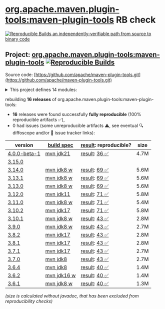 [org.apache.maven.plugin-tools:maven-plugin-tools](https://central.sonatype.com/artifact/org.apache.maven.plugin-tools/maven-plugin-tools/versions) RB check
=======

[![Reproducible Builds](https://reproducible-builds.org/images/logos/rb.svg) an independently-verifiable path from source to binary code](https://reproducible-builds.org/)

## Project: [org.apache.maven.plugin-tools:maven-plugin-tools](https://central.sonatype.com/artifact/org.apache.maven.plugin-tools/maven-plugin-tools/versions) [![Reproducible Builds](https://img.shields.io/endpoint?url=https://raw.githubusercontent.com/jvm-repo-rebuild/reproducible-central/master/content/org/apache/maven/plugin-tools/maven-plugin-tools/badge.json)](https://github.com/jvm-repo-rebuild/reproducible-central/blob/master/content/org/apache/maven/plugin-tools/maven-plugin-tools/README.md)

Source code: [https://github.com/apache/maven-plugin-tools.git](https://github.com/apache/maven-plugin-tools.git)

<details><summary>This project defines 14 modules:</summary>

* [org.apache.maven.plugin-tools:maven-plugin-annotations](https://central.sonatype.com/artifact/org.apache.maven.plugin-tools/maven-plugin-annotations/overview)
* [org.apache.maven.plugin-tools:maven-plugin-tools](https://central.sonatype.com/artifact/org.apache.maven.plugin-tools/maven-plugin-tools/overview)
* [org.apache.maven.plugin-tools:maven-plugin-tools-annotations](https://central.sonatype.com/artifact/org.apache.maven.plugin-tools/maven-plugin-tools-annotations/overview)
* [org.apache.maven.plugin-tools:maven-plugin-tools-ant](https://central.sonatype.com/artifact/org.apache.maven.plugin-tools/maven-plugin-tools-ant/overview)
* [org.apache.maven.plugin-tools:maven-plugin-tools-api](https://central.sonatype.com/artifact/org.apache.maven.plugin-tools/maven-plugin-tools-api/overview)
* [org.apache.maven.plugin-tools:maven-plugin-tools-beanshell](https://central.sonatype.com/artifact/org.apache.maven.plugin-tools/maven-plugin-tools-beanshell/overview)
* [org.apache.maven.plugin-tools:maven-plugin-tools-generators](https://central.sonatype.com/artifact/org.apache.maven.plugin-tools/maven-plugin-tools-generators/overview)
* [org.apache.maven.plugin-tools:maven-plugin-tools-java](https://central.sonatype.com/artifact/org.apache.maven.plugin-tools/maven-plugin-tools-java/overview)
* [org.apache.maven.plugin-tools:maven-plugin-tools-model](https://central.sonatype.com/artifact/org.apache.maven.plugin-tools/maven-plugin-tools-model/overview)
* [org.apache.maven.plugin-tools:maven-script](https://central.sonatype.com/artifact/org.apache.maven.plugin-tools/maven-script/overview)
* [org.apache.maven.plugin-tools:maven-script-ant](https://central.sonatype.com/artifact/org.apache.maven.plugin-tools/maven-script-ant/overview)
* [org.apache.maven.plugin-tools:maven-script-beanshell](https://central.sonatype.com/artifact/org.apache.maven.plugin-tools/maven-script-beanshell/overview)
* [org.apache.maven.plugins:maven-plugin-plugin](https://central.sonatype.com/artifact/org.apache.maven.plugins/maven-plugin-plugin/overview)
* [org.apache.maven.plugins:maven-plugin-report-plugin](https://central.sonatype.com/artifact/org.apache.maven.plugins/maven-plugin-report-plugin/overview)
</details>

rebuilding **16 releases** of org.apache.maven.plugin-tools:maven-plugin-tools:
- **16** releases were found successfully **fully reproducible** (100% reproducible artifacts :white_check_mark:),
- 0 had issues (some unreproducible artifacts :warning:, see eventual :mag: diffoscope and/or :memo: issue tracker links):

| version | [build spec](/BUILDSPEC.md) | [result](https://reproducible-builds.org/docs/jvm/): reproducible? | size |
| -- | --------- | ------ | -- |
| [4.0.0-beta-1](https://central.sonatype.com/artifact/org.apache.maven.plugin-tools/maven-plugin-tools/4.0.0-beta-1/pom) | [mvn jdk21](maven-plugin-tools-4.0.0-beta-1.buildspec) | [result](maven-plugin-tools-4.0.0-beta-1.buildinfo): [36 :white_check_mark: ](maven-plugin-tools-4.0.0-beta-1.buildcompare) | 4.7M |
| [3.15.0](https://central.sonatype.com/artifact/org.apache.maven.plugin-tools/maven-plugin-tools/3.15.0/pom) | | | |
| [3.14.0](https://central.sonatype.com/artifact/org.apache.maven.plugin-tools/maven-plugin-tools/3.14.0/pom) | [mvn jdk8 w](maven-plugin-tools-3.14.0.buildspec) | [result](maven-plugin-tools-3.14.0.buildinfo): [69 :white_check_mark: ](maven-plugin-tools-3.14.0.buildcompare) | 5.6M |
| [3.13.1](https://central.sonatype.com/artifact/org.apache.maven.plugin-tools/maven-plugin-tools/3.13.1/pom) | [mvn jdk8 w](maven-plugin-tools-3.13.1.buildspec) | [result](maven-plugin-tools-3.13.1.buildinfo): [69 :white_check_mark: ](maven-plugin-tools-3.13.1.buildcompare) | 5.6M |
| [3.13.0](https://central.sonatype.com/artifact/org.apache.maven.plugin-tools/maven-plugin-tools/3.13.0/pom) | [mvn jdk8 w](maven-plugin-tools-3.13.0.buildspec) | [result](maven-plugin-tools-3.13.0.buildinfo): [69 :white_check_mark: ](maven-plugin-tools-3.13.0.buildcompare) | 5.6M |
| [3.12.0](https://central.sonatype.com/artifact/org.apache.maven.plugin-tools/maven-plugin-tools/3.12.0/pom) | [mvn jdk11](maven-plugin-tools-3.12.0.buildspec) | [result](maven-plugin-tools-3.12.0.buildinfo): [71 :white_check_mark: ](maven-plugin-tools-3.12.0.buildcompare) | 5.8M |
| [3.11.0](https://central.sonatype.com/artifact/org.apache.maven.plugin-tools/maven-plugin-tools/3.11.0/pom) | [mvn jdk8 w](maven-plugin-tools-3.11.0.buildspec) | [result](maven-plugin-tools-3.11.0.buildinfo): [71 :white_check_mark: ](maven-plugin-tools-3.11.0.buildcompare) | 5.4M |
| [3.10.2](https://central.sonatype.com/artifact/org.apache.maven.plugin-tools/maven-plugin-tools/3.10.2/pom) | [mvn jdk17](maven-plugin-tools-3.10.2.buildspec) | [result](maven-plugin-tools-3.10.2.buildinfo): [71 :white_check_mark: ](maven-plugin-tools-3.10.2.buildcompare) | 5.8M |
| [3.10.1](https://central.sonatype.com/artifact/org.apache.maven.plugin-tools/maven-plugin-tools/3.10.1/pom) | [mvn jdk8 w](maven-plugin-tools-3.10.1.buildspec) | [result](maven-plugin-tools-3.10.1.buildinfo): [43 :white_check_mark: ](maven-plugin-tools-3.10.1.buildcompare) | 2.8M |
| [3.9.0](https://central.sonatype.com/artifact/org.apache.maven.plugin-tools/maven-plugin-tools/3.9.0/pom) | [mvn jdk8 w](maven-plugin-tools-3.9.0.buildspec) | [result](maven-plugin-tools-3.9.0.buildinfo): [43 :white_check_mark: ](maven-plugin-tools-3.9.0.buildcompare) | 2.7M |
| [3.8.2](https://central.sonatype.com/artifact/org.apache.maven.plugin-tools/maven-plugin-tools/3.8.2/pom) | [mvn jdk17](maven-plugin-tools-3.8.2.buildspec) | [result](maven-plugin-tools-3.8.2.buildinfo): [43 :white_check_mark: ](maven-plugin-tools-3.8.2.buildcompare) | 2.8M |
| [3.8.1](https://central.sonatype.com/artifact/org.apache.maven.plugin-tools/maven-plugin-tools/3.8.1/pom) | [mvn jdk17](maven-plugin-tools-3.8.1.buildspec) | [result](maven-plugin-tools-3.8.1.buildinfo): [43 :white_check_mark: ](maven-plugin-tools-3.8.1.buildcompare) | 2.8M |
| [3.7.1](https://central.sonatype.com/artifact/org.apache.maven.plugin-tools/maven-plugin-tools/3.7.1/pom) | [mvn jdk17](maven-plugin-tools-3.7.1.buildspec) | [result](maven-plugin-tools-3.7.1.buildinfo): [43 :white_check_mark: ](maven-plugin-tools-3.7.1.buildcompare) | 2.7M |
| [3.7.0](https://central.sonatype.com/artifact/org.apache.maven.plugin-tools/maven-plugin-tools/3.7.0/pom) | [mvn jdk8](maven-plugin-tools-3.7.0.buildspec) | [result](maven-plugin-tools-3.7.0.buildinfo): [43 :white_check_mark: ](maven-plugin-tools-3.7.0.buildcompare) | 2.7M |
| [3.6.4](https://central.sonatype.com/artifact/org.apache.maven.plugin-tools/maven-plugin-tools/3.6.4/pom) | [mvn jdk8](maven-plugin-tools-3.6.4.buildspec) | [result](maven-plugin-tools-3.6.4.buildinfo): [40 :white_check_mark: ](maven-plugin-tools-3.6.4.buildcompare) | 1.4M |
| [3.6.2](https://central.sonatype.com/artifact/org.apache.maven.plugin-tools/maven-plugin-tools/3.6.2/pom) | [mvn jdk16 w](maven-plugin-tools-3.6.2.buildspec) | [result](maven-plugin-tools-3.6.2.buildinfo): [40 :white_check_mark: ](maven-plugin-tools-3.6.2.buildcompare) | 1.4M |
| [3.6.1](https://central.sonatype.com/artifact/org.apache.maven.plugin-tools/maven-plugin-tools/3.6.1/pom) | [mvn jdk8 w](maven-plugin-tools-3.6.1.buildspec) | [result](maven-plugin-tools-3.6.1.buildinfo): [40 :white_check_mark: ](maven-plugin-tools-3.6.1.buildcompare) | 1.3M |

<i>(size is calculated without javadoc, that has been excluded from reproducibility checks)</i>
